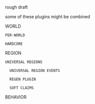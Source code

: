 rough draft

some of these plugins might be combined


WORLD

    PER-WORLD

    HARDCORE


REGION

    UNIVERSAL REGIONS

      UNIVERSAL REGION EVENTS

      REGEN PLUGIN

      SOFT CLAIMS
  
BEHAVIOR

